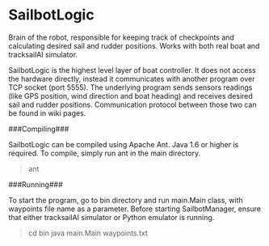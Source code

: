 SailbotLogic
================

Brain of the robot, responsible for keeping track of checkpoints and calculating desired sail and rudder positions. Works with both real boat and tracksailAI simulator. 

SailbotLogic is the highest level layer of boat controller. It does not access the hardware directly, instead it communicates with another program over TCP socket (port 5555). The underlying program sends sensors readings (like GPS position, wind direction and boat heading) and receives desired sail and rudder positions. Communication protocol between those two can be found in wiki pages.


###Compiling###

SailbotLogic can be compiled using Apache Ant. Java 1.6 or higher is required.
To compile, simply run ant in the main directory.

>ant

###Running###

To start the program, go to bin directory and run main.Main class, with waypoints file name as a parameter.
Before starting SailbotManager, ensure that either tracksailAI simulator or Python emulator is running.

>cd bin
>java main.Main waypoints.txt



